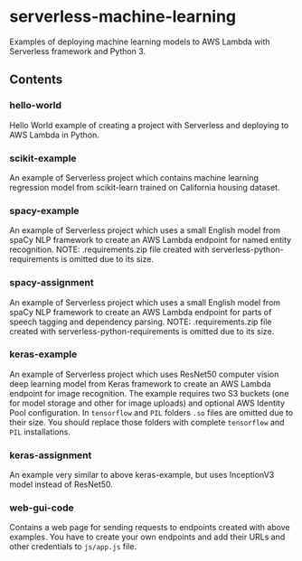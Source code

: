 # serverless-machine-learning
Examples of deploying machine learning models to AWS Lambda with Serverless framework and Python 3.

## Contents
### hello-world
Hello World example of creating a project with Serverless and deploying to AWS Lambda in Python.

### scikit-example
An example of Serverless project which contains machine learning regression model from scikit-learn trained on California housing dataset.

### spacy-example
An example of Serverless project which uses a small English model from spaCy NLP framework to create an AWS Lambda endpoint for named entity recognition. NOTE: .requirements.zip file created with serverless-python-requirements is omitted due to its size.

### spacy-assignment
An example of Serverless project which uses a small English model from spaCy NLP framework to create an AWS Lambda endpoint for parts of speech tagging and dependency parsing. NOTE: .requirements.zip file created with serverless-python-requirements is omitted due to its size.

### keras-example
An example of Serverless project which uses ResNet50 computer vision deep learning model from Keras framework to create an AWS Lambda endpoint for image recognition. The example requires two S3 buckets (one for model storage and other for image uploads) and optional AWS Identity Pool configuration. In `tensorflow` and `PIL` folders `.so` files are omitted due to their size. You should replace those folders with complete `tensorflow` and `PIL` installations. 

### keras-assignment
An example very similar to above keras-example, but uses InceptionV3 model instead of ResNet50.

### web-gui-code
Contains a web page for sending requests to endpoints created with above examples. You have to create your own endpoints and add their URLs and other credentials to `js/app.js` file.
